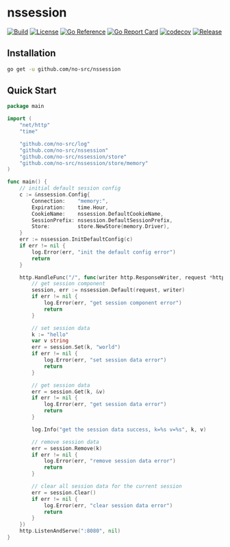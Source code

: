 # nssession

[![Build](https://img.shields.io/github/actions/workflow/status/no-src/nssession/go.yml?branch=main)](https://github.com/no-src/nssession/actions)
[![License](https://img.shields.io/github/license/no-src/nssession)](https://github.com/no-src/nssession/blob/main/LICENSE)
[![Go Reference](https://pkg.go.dev/badge/github.com/no-src/nssession.svg)](https://pkg.go.dev/github.com/no-src/nssession)
[![Go Report Card](https://goreportcard.com/badge/github.com/no-src/nssession)](https://goreportcard.com/report/github.com/no-src/nssession)
[![codecov](https://codecov.io/gh/no-src/nssession/branch/main/graph/badge.svg?token=4KMBA2D6TY)](https://codecov.io/gh/no-src/nssession)
[![Release](https://img.shields.io/github/v/release/no-src/nssession)](https://github.com/no-src/nssession/releases)

## Installation

```bash
go get -u github.com/no-src/nssession
```

## Quick Start

```go
package main

import (
	"net/http"
	"time"

	"github.com/no-src/log"
	"github.com/no-src/nssession"
	"github.com/no-src/nssession/store"
	"github.com/no-src/nssession/store/memory"
)

func main() {
	// initial default session config
	c := &nssession.Config{
		Connection:    "memory:",
		Expiration:    time.Hour,
		CookieName:    nssession.DefaultCookieName,
		SessionPrefix: nssession.DefaultSessionPrefix,
		Store:         store.NewStore(memory.Driver),
	}
	err := nssession.InitDefaultConfig(c)
	if err != nil {
		log.Error(err, "init the default config error")
		return
	}

	http.HandleFunc("/", func(writer http.ResponseWriter, request *http.Request) {
		// get session component
		session, err := nssession.Default(request, writer)
		if err != nil {
			log.Error(err, "get session component error")
			return
		}

		// set session data
		k := "hello"
		var v string
		err = session.Set(k, "world")
		if err != nil {
			log.Error(err, "set session data error")
			return
		}

		// get session data
		err = session.Get(k, &v)
		if err != nil {
			log.Error(err, "get session data error")
			return
		}

		log.Info("get the session data success, k=%s v=%s", k, v)

		// remove session data
		err = session.Remove(k)
		if err != nil {
			log.Error(err, "remove session data error")
			return
		}

		// clear all session data for the current session
		err = session.Clear()
		if err != nil {
			log.Error(err, "clear session data error")
			return
		}
	})
	http.ListenAndServe(":8080", nil)
}
```